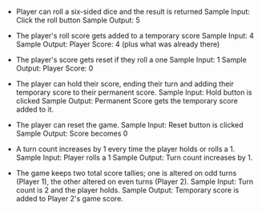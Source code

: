 - Player can roll a six-sided dice and the result is returned
Sample Input: Click the roll button
Sample Output: 5

- The player's roll score gets added to a temporary score
Sample Input: 4
Sample Output: Player Score: 4 (plus what was already there)

- The player's score gets reset if they roll a one
Sample Input: 1
Sample Output: Player Score: 0

- The player can hold their score, ending their turn and adding their temporary score to their permanent score.
Sample Input: Hold button is clicked
Sample Output: Permanent Score gets the temporary score added to it.

- The player can reset the game.
Sample Input: Reset button is clicked
Sample Output: Score becomes 0

- A turn count increases by 1 every time the player holds or rolls a 1.
Sample Input: Player rolls a 1
Sample Output: Turn count increases by 1.

- The game keeps two total score tallies; one is altered on odd turns (Player 1), the other altered on even turns (Player 2).
Sample Input: Turn count is 2 and the player holds.
Sample Output: Temporary score is added to Player 2's game score.

